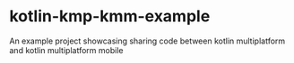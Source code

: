 # kotlin-kmp-kmm-example
An example project showcasing sharing code between kotlin multiplatform and kotlin multiplatform mobile
